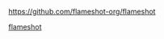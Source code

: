 
https://github.com/flameshot-org/flameshot

[flameshot](https://github.com/flameshot-org/flameshot)

